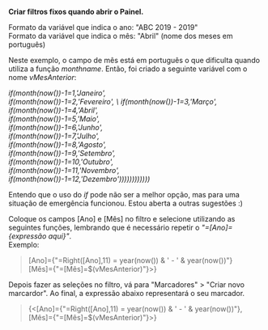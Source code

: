 **Criar filtros fixos quando abrir o Painel.**

Formato da variável que indica o ano: "ABC 2019 - 2019" \
Formato da variável que indica o mês: "Abril" (nome dos meses em português)

Neste exemplo, o campo de mês está em português o que dificulta quando utiliza a função *monthname*. Então, foi criado a seguinte variável com o nome *vMesAnterior*: 

  *if(month(now())-1=1,'Janeiro', \
	if(month(now())-1=2,'Fevereiro', \ 
  if(month(now())-1=3,'Março',  \
  if(month(now())-1=4,'Abril',  \
  if(month(now())-1=5,'Maio',  \
  if(month(now())-1=6,'Junho',  \
  if(month(now())-1=7,'Julho',  \
  if(month(now())-1=8,'Agosto',  \
  if(month(now())-1=9,'Setembro',  \
  if(month(now())-1=10,'Outubro',  \
  if(month(now())-1=11,'Novembro',  \
  if(month(now())-1=12,'Dezembro'))))))))))))*
    
Entendo que o uso do *if* pode não ser a melhor opção, mas para uma situação de emergência funcionou. Estou aberta a outras sugestões :)

Coloque os campos [Ano] e [Mês] no filtro e selecione utilizando as seguintes funções, lembrando que é necessário repetir o *"=[Ano]={expressão aqui}"*. \
Exemplo:

> [Ano]={"=Right([Ano],11) =  year(now()) & ' - ' & year(now())"} \
> [Mês]={"=[Mês]=$(vMesAnterior)"}>}

Depois fazer as seleções no filtro, vá para "Marcadores" > "Criar novo marcardor".
Ao final, a expressão abaixo representará o seu marcador.

> {<[Ano]={"=Right([Ano],11) =  year(now()) & ' - ' & year(now())"}, \
> [Mês]={"=[Mês]=$(vMesAnterior)"}>}
